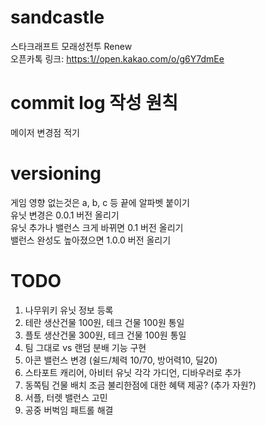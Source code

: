 # sandcastle
스타크래프트 모래성전투 Renew  
오픈카톡 링크: [https:1//open.kakao.com/o/g6Y7dmEe](https:1//open.kakao.com/o/g6Y7dmEe)  

# commit log 작성 원칙
메이저 변경점 적기  

# versioning
게임 영향 없는것은 a, b, c 등 끝에 알파벳 붙이기  
유닛 변경은 0.0.1 버전 올리기  
유닛 추가나 밸런스 크게 바뀌면 0.1 버전 올리기  
밸런스 완성도 높아졌으면 1.0.0 버전 올리기  

# TODO
1. 나무위키 유닛 정보 등록
2. 테란 생산건물 100원, 테크 건물 100원 통일
3. 플토 생산건물 300원, 테크 건물 100원 통일
4. 팀 그대로 vs 랜덤 분배 기능 구현
5. 아콘 밸런스 변경 (쉴드/체력 10/70, 방어력10, 딜20)
6. 스타포트 캐리어, 아비터 유닛 각각 가디언, 디바우러로 추가
7. 동쪽팀 건물 배치 조금 불리한점에 대한 혜택 제공? (추가 자원?)
8. 서플, 터렛 밸런스 고민
9. 공중 버벅임 패트롤 해결
